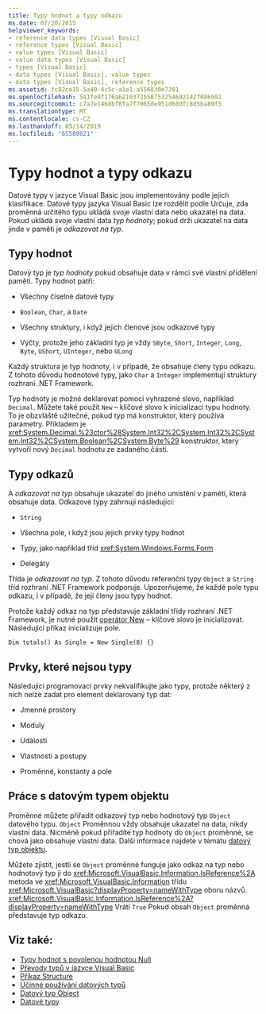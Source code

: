 ```yaml
---
title: Typy hodnot a typy odkazu
ms.date: 07/20/2015
helpviewer_keywords:
- reference data types [Visual Basic]
- reference types [Visual Basic]
- value types [Visual Basic]
- value data types [Visual Basic]
- types [Visual Basic]
- data types [Visual Basic], value types
- data types [Visual Basic], reference types
ms.assetid: fc82ce15-5a40-4c5c-a1e1-a556830e7391
ms.openlocfilehash: 541fe9f176a6210372b58753254692142f086992
ms.sourcegitcommit: c7a7e1468bf0fa7f7065de951d60dfc8d5ba89f5
ms.translationtype: MT
ms.contentlocale: cs-CZ
ms.lasthandoff: 05/14/2019
ms.locfileid: "65589821"
---
```

# <a name="value-types-and-reference-types"></a>Typy hodnot a typy odkazu
Datové typy v jazyce Visual Basic jsou implementovány podle jejich klasifikace. Datové typy jazyka Visual Basic lze rozdělit podle Určuje, zda proměnná určitého typu ukládá svoje vlastní data nebo ukazatel na data. Pokud ukládá svoje vlastní data *typ hodnoty*; pokud drží ukazatel na data jinde v paměti je *odkazovat na typ*.  
  
## <a name="value-types"></a>Typy hodnot  
 Datový typ je *typ hodnoty* pokud obsahuje data v rámci své vlastní přidělení paměti. Typy hodnot patří:  
  
- Všechny číselné datové typy  
  
- `Boolean`, `Char`, a `Date`  
  
- Všechny struktury, i když jejich členové jsou odkazové typy  
  
- Výčty, protože jeho základní typ je vždy `SByte`, `Short`, `Integer`, `Long`, `Byte`, `UShort`, `UInteger`, nebo `ULong`  
  
 Každý struktura je typ hodnoty, i v případě, že obsahuje členy typu odkazu. Z tohoto důvodu hodnotové typy, jako `Char` a `Integer` implementují struktury rozhraní .NET Framework.  
  
 Typ hodnoty je možné deklarovat pomocí vyhrazené slovo, například `Decimal`. Můžete také použít `New` – klíčové slovo k inicializaci typu hodnoty. To je obzvláště užitečné, pokud typ má konstruktor, který používá parametry. Příkladem je <xref:System.Decimal.%23ctor%28System.Int32%2CSystem.Int32%2CSystem.Int32%2CSystem.Boolean%2CSystem.Byte%29> konstruktor, který vytvoří nový `Decimal` hodnotu ze zadaného částí.  
  
## <a name="reference-types"></a>Typy odkazů  
 A *odkazovat na typ* obsahuje ukazatel do jiného umístění v paměti, která obsahuje data. Odkazové typy zahrnují následující:  
  
- `String`  
  
- Všechna pole, i když jsou jejich prvky typy hodnot  
  
- Typy, jako například tříd <xref:System.Windows.Forms.Form>  
  
- Delegáty  
  
 Třída je *odkazovat na typ*. Z tohoto důvodu referenční typy `Object` a `String` tříd rozhraní .NET Framework podporuje. Upozorňujeme, že každé pole typu odkazu, i v případě, že její členy jsou typy hodnot.  
  
 Protože každý odkaz na typ představuje základní třídy rozhraní .NET Framework, je nutné použít [operátor New](../../../../visual-basic/language-reference/operators/new-operator.md) – klíčové slovo je inicializovat. Následující příkaz inicializuje pole.  
  
```  
Dim totals() As Single = New Single(8) {}  
```  
  
## <a name="elements-that-are-not-types"></a>Prvky, které nejsou typy  
 Následující programovací prvky nekvalifikujte jako typy, protože některý z nich nelze zadat pro element deklarovaný typ dat:  
  
- Jmenné prostory  
  
- Moduly  
  
- Události  
  
- Vlastnosti a postupy  
  
- Proměnné, konstanty a pole  
  
## <a name="working-with-the-object-data-type"></a>Práce s datovým typem objektu  
 Proměnné můžete přiřadit odkazový typ nebo hodnotový typ `Object` datového typu. `Object` Proměnnou vždy obsahuje ukazatel na data, nikdy vlastní data. Nicméně pokud přiřadíte typ hodnoty do `Object` proměnné, se chová jako obsahuje vlastní data. Další informace najdete v tématu [datový typ objektu](../../../../visual-basic/language-reference/data-types/object-data-type.md).  
  
 Můžete zjistit, jestli se `Object` proměnné funguje jako odkaz na typ nebo hodnotový typ ji do <xref:Microsoft.VisualBasic.Information.IsReference%2A> metoda ve <xref:Microsoft.VisualBasic.Information> třídu <xref:Microsoft.VisualBasic?displayProperty=nameWithType> oboru názvů. <xref:Microsoft.VisualBasic.Information.IsReference%2A?displayProperty=nameWithType> Vrátí `True` Pokud obsah `Object` proměnná představuje typ odkazu.  
  
## <a name="see-also"></a>Viz také:

- [Typy hodnot s povolenou hodnotou Null](../../../../visual-basic/programming-guide/language-features/data-types/nullable-value-types.md)
- [Převody typů v jazyce Visual Basic](../../../../visual-basic/programming-guide/language-features/data-types/type-conversions.md)
- [Příkaz Structure](../../../../visual-basic/language-reference/statements/structure-statement.md)
- [Účinné používání datových typů](../../../../visual-basic/programming-guide/language-features/data-types/efficient-use-of-data-types.md)
- [Datový typ Object](../../../../visual-basic/language-reference/data-types/object-data-type.md)
- [Datové typy](../../../../visual-basic/programming-guide/language-features/data-types/index.md)
